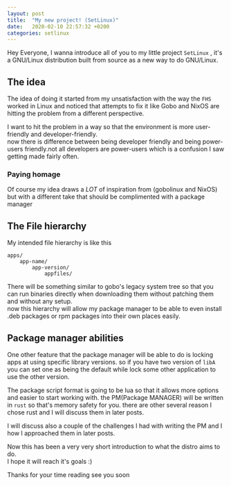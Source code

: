 ```yaml
---
layout: post
title:  "My new project! (SetLinux)"
date:   2020-02-10 22:57:32 +0200
categories: setlinux 
---
```

Hey Everyone,
I wanna introduce all of you to my little project `SetLinux` , it's a GNU/Linux distribution built from source as a new way to do GNU/Linux.
## The idea
The idea of doing it started from my unsatisfaction with the way the `FHS` worked in Linux and noticed that attempts to fix it like
Gobo and NixOS are hitting the problem from a different perspective. 

I want to hit the problem in a way so that the environment is more user-friendly and developer-friendly.   
now there is difference between being developer friendly and being power-users friendly.not all developers are power-users which is a confusion I saw getting made fairly often.
### Paying homage
Of course my idea draws a *LOT* of inspiration from (gobolinux and NixOS) but with a different take that should be complimented with a package manager
## The File hierarchy
My intended file hierarchy is like this
```
apps/
	app-name/
		app-version/
			appfiles/
```


There will be something similar to gobo's legacy system tree so that you can run binaries directly when downloading them without patching them and without any setup.   
now this hierarchy will allow my package manager to be able to even install .deb packages or rpm packages into their own places easily.

## Package manager abilities
One other feature that the package manager will be able to do is locking apps at using specific library versions.
so if you have two version of ``libA`` you can set one as being the default while lock some other application to use the other version.


The package script format is going to  be lua so that it allows more options and easier to start working with.
the PM(Package MANAGER) will be written in `rust` so that's memory safety for you. 
there are other several reason I chose rust and I will discuss them in later posts. 

I will discuss also a couple of the challenges I had with writing the PM and I how
I approached them in later posts. 

Now this has been a very very short introduction to what the distro aims to do.  
I hope it will reach it's goals :)



Thanks for your time reading
see you soon

